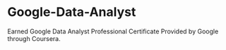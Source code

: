 # Google-Data-Analyst
Earned Google Data Analyst Professional Certificate Provided by Google through Coursera.
